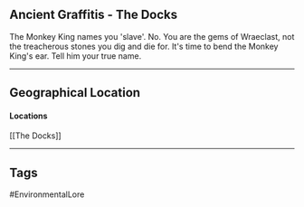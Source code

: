 ## Ancient Graffitis - The Docks
The Monkey King names you 'slave'. No. You are the gems of Wraeclast, not the treacherous stones you dig and die for. It's time to bend the Monkey King's ear. Tell him your true name.

---
## Geographical Location
#### Locations
[[The Docks]]

---
## Tags
#EnvironmentalLore